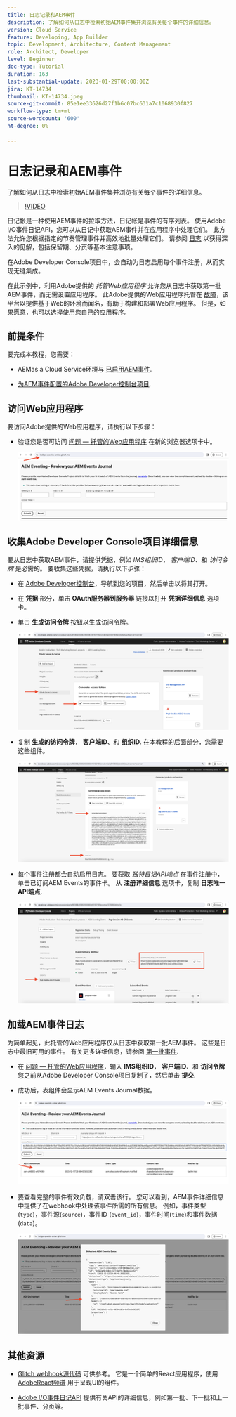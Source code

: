 ```yaml
---
title: 日志记录和AEM事件
description: 了解如何从日志中检索初始AEM事件集并浏览有关每个事件的详细信息。
version: Cloud Service
feature: Developing, App Builder
topic: Development, Architecture, Content Management
role: Architect, Developer
level: Beginner
doc-type: Tutorial
duration: 163
last-substantial-update: 2023-01-29T00:00:00Z
jira: KT-14734
thumbnail: KT-14734.jpeg
source-git-commit: 85e1ee33626d27f1b6c07bc631a7c1068930f827
workflow-type: tm+mt
source-wordcount: '600'
ht-degree: 0%

---
```



# 日志记录和AEM事件

了解如何从日志中检索初始AEM事件集并浏览有关每个事件的详细信息。

>[!VIDEO](https://video.tv.adobe.com/v/3427052?quality=12&learn=on)

日记帐是一种使用AEM事件的拉取方法，日记帐是事件的有序列表。 使用Adobe I/O事件日记API，您可以从日记中获取AEM事件并在应用程序中处理它们。 此方法允许您根据指定的节奏管理事件并高效地批量处理它们。 请参阅 [日志](https://developer.adobe.com/events/docs/guides/journaling_intro/) 以获得深入的见解，包括保留期、分页等基本注意事项。

在Adobe Developer Console项目中，会自动为日志启用每个事件注册，从而实现无缝集成。

在此示例中，利用Adobe提供的 _托管Web应用程序_ 允许您从日志中获取第一批AEM事件，而无需设置应用程序。 此Adobe提供的Web应用程序托管在 [故障](https://glitch.com/)，该平台以提供基于Web的环境而闻名，有助于构建和部署Web应用程序。 但是，如果愿意，也可以选择使用您自己的应用程序。

## 前提条件

要完成本教程，您需要：

- AEMas a Cloud Service环境与 [已启用AEM事件](https://developer.adobe.com/experience-cloud/experience-manager-apis/guides/events/#enable-aem-events-on-your-aem-cloud-service-environment).

- [为AEM事件配置的Adobe Developer控制台项目](https://developer.adobe.com/experience-cloud/experience-manager-apis/guides/events/#how-to-subscribe-to-aem-events-in-the-adobe-developer-console).

## 访问Web应用程序

要访问Adobe提供的Web应用程序，请执行以下步骤：

- 验证您是否可访问 [问题 — 托管的Web应用程序](https://indigo-speckle-antler.glitch.me/) 在新的浏览器选项卡中。

  ![问题 — 托管的Web应用程序](../assets/examples/journaling/glitch-hosted-web-application.png)

## 收集Adobe Developer Console项目详细信息

要从日志中获取AEM事件，请提供凭据，例如 _IMS组织ID_， _客户端ID_、和 _访问令牌_ 是必需的。 要收集这些凭据，请执行以下步骤：

- 在 [Adobe Developer控制台](https://developer.adobe.com)，导航到您的项目，然后单击以将其打开。

- 在 **凭据** 部分，单击 **OAuth服务器到服务器** 链接以打开 **凭据详细信息** 选项卡。

- 单击 **生成访问令牌** 按钮以生成访问令牌。

  ![Adobe Developer控制台项目生成访问令牌](../assets/examples/journaling/adobe-developer-console-project-generate-access-token.png)

- 复制 **生成的访问令牌**， **客户端ID**、和 **组织ID**. 在本教程的后面部分，您需要这些组件。

  ![Adobe Developer控制台项目复制凭据](../assets/examples/journaling/adobe-developer-console-project-copy-credentials.png)

- 每个事件注册都会自动启用日志。 要获取 _独特日记API端点_ 在事件注册中，单击已订阅AEM Events的事件卡。 从 **注册详细信息** 选项卡，复制 **日志唯一API端点**.

  ![Adobe Developer控制台项目事件信息卡](../assets/examples/journaling/adobe-developer-console-project-events-card.png)

## 加载AEM事件日志

为简单起见，此托管的Web应用程序仅从日志中获取第一批AEM事件。 这些是日志中最旧可用的事件。 有关更多详细信息，请参阅 [第一批事件](https://developer.adobe.com/events/docs/guides/api/journaling_api/#fetching-your-first-batch-of-events-from-the-journal).

- 在 [问题 — 托管的Web应用程序](https://indigo-speckle-antler.glitch.me/)，输入 **IMS组织ID**， **客户端ID**、和 **访问令牌** 您之前从Adobe Developer Console项目复制了，然后单击 **提交**.

- 成功后，表组件会显示AEM Events Journal数据。

  ![AEM事件日志数据](../assets/examples/journaling/load-journal.png)

- 要查看完整的事件有效负载，请双击该行。 您可以看到，AEM事件详细信息中提供了在webhook中处理该事件所需的所有信息。 例如，事件类型(`type`)，事件源(`source`)，事件ID (`event_id`)，事件时间(`time`)和事件数据(`data`)。

  ![完成AEM事件有效负载](../assets/examples/journaling/complete-journal-data.png)

## 其他资源

- [Glitch webhook源代码](https://glitch.com/edit/#!/indigo-speckle-antler) 可供参考。 它是一个简单的React应用程序，使用 [AdobeReact频谱](https://react-spectrum.adobe.com/react-spectrum/index.html) 用于呈现UI的组件。

- [Adobe I/O事件日记API](https://developer.adobe.com/events/docs/guides/api/journaling_api/) 提供有关API的详细信息，例如第一批、下一批和上一批事件、分页等。
